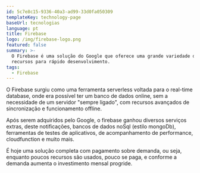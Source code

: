 ```yaml
---
id: 5c7e8c15-9336-40a3-ad99-33d0fa050309
templateKey: technology-page
baseUrl: tecnologias
language: pt
title: Firebase
logo: /img/firebase-logo.png
featured: false
summary: >-
  O Firebase é uma solução do Google que oferece uma grande variedade de
  recursos para rápido desenvolvimento.
tags:
  - Firebase
---
```

O Firebase surgiu como uma ferramenta serverless voltada para o real-time database, onde era possível ter um banco de dados online, sem a necessidade de um servidor "sempre ligado", com recursos avançados de sincronização e funcionamento offline.

Após serem adquiridos pelo Google, o firebase ganhou diversos serviços extras, deste notificações, bancos de dados noSql (estilo mongoDb), ferramentas de testes de aplicativos, de acompanhamento de performance, cloudfunction e muito mais.

É hoje uma solução completa com pagamento sobre demanda, ou seja, enquanto poucos recursos são usados, pouco se paga, e conforme a demanda aumenta o investimento mensal progride.

